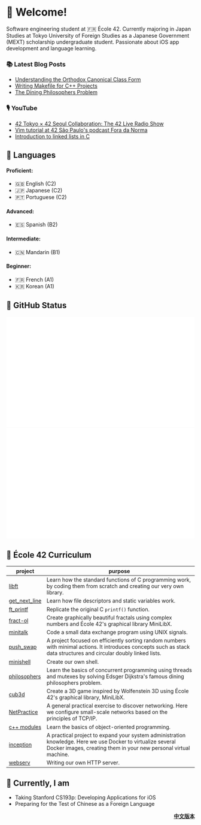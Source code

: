 <h1>
  👋 Welcome!
</h1>

Software engineering student at 🇫🇷 École 42. Currently majoring in Japan Studies at Tokyo University of Foreign Studies as a Japanese Government (MEXT) scholarship undergraduate student. Passionate about iOS app development and language learning.

<h3> 📚 Latest Blog Posts </h3>

<!-- BLOG-POST-LIST:START -->
- [Understanding the Orthodox Canonical Class Form](https://riceset.com/C++/Understanding-the-Orthodox-Canonical-Class-Form)
- [Writing Makefile for C++ Projects](https://riceset.com/C++/Writing-Makefile-for-C++-Projects)
- [The Dining Philosophers Problem](https://riceset.com/Algorithms/The-Dining-Philosophers-Problem)
<!-- BLOG-POST-LIST:END -->

<h3> 🎙 YouTube </h3>

- [42 Tokyo × 42 Seoul Collaboration: The 42 Live Radio Show](https://youtu.be/5y_IXv28g5I)
- [Vim tutorial at 42 São Paulo's podcast Fora da Norma](https://www.youtube.com/watch?v=10BSs7UGBtY)
- [Introduction to linked lists in C](https://www.youtube.com/watch?v=5AsUZgGCG3c)

<h2> 🌱 Languages </h2>

<h4> Proficient: </h4>

- 🇬🇧 English (C2)
- 🇯🇵 Japanese (C2)
- 🇵🇹 Portuguese (C2)

<h4> Advanced: </h4>

- 🇪🇸 Spanish (B2)

<h4> Intermediate: </h4>

- 🇨🇳 Mandarin (B1)

<h4> Beginner: </h4>

- 🇫🇷 French (A1)
- 🇰🇷 Korean (A1)

<h2> 🎉 GitHub Status </h2>

![overview](https://raw.githubusercontent.com/tkomeno/github-stats-transparent/output/generated/overview.svg)
![languages](https://raw.githubusercontent.com/tkomeno/github-stats-transparent/output/generated/languages.svg)

<h2> 🚀 École 42 Curriculum </h2>

<div align="center">

| project | purpose
| ---	| ---	|
|[libft](https://github.com/riceset/libft) | Learn how the standard functions of C programming work, by coding them from scratch and creating our very own library.
|[get_next_line](https://github.com/riceset/get_next_line) | Learn how file descriptors and static variables work.
|[ft_printf](https://github.com/riceset/ft_printf) | Replicate the original C `printf()` function.
|[fract-ol](https://github.com/riceset/fract-ol) | Create graphically beautiful fractals using complex numbers and École 42's graphical library MiniLibX.
|[minitalk](https://github.com/riceset/minitalk) | Code a small data exchange program using UNIX signals.
|[push_swap](https://github.com/riceset/push_swap) | A project focused on efficiently sorting random numbers with minimal actions. It introduces concepts such as stack data structures and circular doubly linked lists.
|[minishell](https://github.com/Guiribei/my_shell) | Create our own shell.
|[philosophers](https://github.com/riceset/philosophers) | Learn the basics of concurrent programming using threads and mutexes by solving Edsger Dijkstra's famous dining philosophers problem.
|[cub3d](https://github.com/riceset/cub3d) | Create a 3D game inspired by Wolfenstein 3D using École 42's graphical library, MiniLibX.
|[NetPractice](https://github.com/riceset/netpractice) | A general practical exercise to discover networking. Here we configure small-scale networks based on the principles of TCP/IP.
|[c++ modules](https://github.com/riceset/cpp-modules) | Learn the basics of object-oriented programming.
|[inception](https://github.com/riceset/inception) | A practical project to expand your system administration knowledge. Here we use Docker to virtualize several Docker images, creating them in your new personal virtual machine.
|[webserv](https://github.com/riceset/webserv) | Writing our own HTTP server.

</div>

<h2> 💭 Currently, I am </h2>

- Taking Stanford CS193p: Developing Applications for iOS
- Preparing for the Test of Chinese as a Foreign Language

<p align="right">
  <a href="中文.md" style="font-weight: bold;">中文版本</a>
</p>
